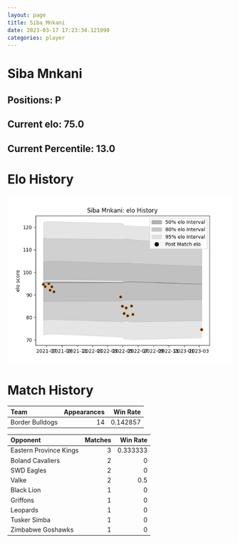```yaml
---  
layout: page  
title: Siba Mnkani  
date: 2023-03-17 17:23:34.121990  
categories: player  
---
```

# Siba Mnkani

## Positions: P

## Current elo: 75.0

## Current Percentile: 13.0

# Elo History


![elo history](history_SibaMnkani.png)
# Match History


| Team            |   Appearances |   Win Rate |
|:----------------|--------------:|-----------:|
| Border Bulldogs |            14 |   0.142857 |

| Opponent               |   Matches |   Win Rate |
|:-----------------------|----------:|-----------:|
| Eastern Province Kings |         3 |   0.333333 |
| Boland Cavaliers       |         2 |   0        |
| SWD Eagles             |         2 |   0        |
| Valke                  |         2 |   0.5      |
| Black Lion             |         1 |   0        |
| Griffons               |         1 |   0        |
| Leopards               |         1 |   0        |
| Tusker Simba           |         1 |   0        |
| Zimbabwe Goshawks      |         1 |   0        |